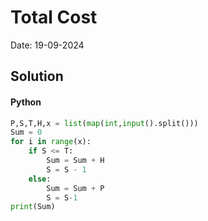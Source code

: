 
# Total Cost

Date: 19-09-2024

## Solution
#### Python
```python
P,S,T,H,x = list(map(int,input().split()))
Sum = 0
for i in range(x):
    if S <= T:
        Sum = Sum + H
        S = S - 1
    else: 
        Sum = Sum + P
        S = S-1
print(Sum)
```
        